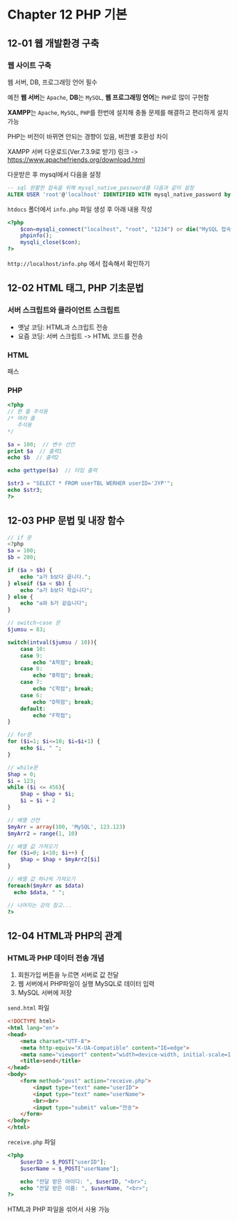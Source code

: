# Chapter 12 PHP 기본

## 12-01 웹 개발환경 구축

### 웹 사이트 구축

웹 서버, DB, 프로그래밍 언어 필수

예전 **웹 서버**는 `Apache`, **DB**는 `MySQL`, **웹 프로그래밍 언어**는 `PHP`로 많이 구현함

**XAMPP**는 `Apache`, `MySQL`, `PHP`를 한번에 설치해 충돌 문제를 해결하고 편리하게 설치 가능

PHP는 버전이 바뀌면 안되는 경향이 있음, 버전별 호환성 차이

XAMPP 서버 다운로드(Ver.7.3.9로 받기) 링크 -> <https://www.apachefriends.org/download.html>

다운받은 후 mysql에서 다음을 설정

```sql
-- sql 원활한 접속을 위해 mysql_native_password를 다음과 같이 설정
ALTER USER 'root'@'localhost' IDENTIFIED WITH mysql_native_password by '1234';
```

`htdocs` 폴더에서 `info.php` 파일 생성 후 아래 내용 작성

```php
<?php
    $con=mysqli_connect("localhost", "root", "1234") or die("MySQL 접속 실패");
    phpinfo();
    mysqli_close($con);
?>
```

`http://localhost/info.php` 에서 접속해서 확인하기

## 12-02 HTML 태그, PHP 기초문법

### 서버 스크립트와 클라이언트 스크립트

- 옛날 코딩: HTML과 스크립트 전송
- 요즘 코딩: 서버 스크립트 -> HTML 코드를 전송

### HTML

패스

### PHP

```php
<?php
// 한 줄 주석용
/* 여러 줄
   주석용
*/

$a = 100;  // 변수 선언
print $a  // 출력1
echo $b  // 출력2

echo gettype($a)  // 타입 출력

$str3 = "SELECT * FROM userTBL WERHER userID='JYP'";
echo $str3;
?>
```
## 12-03 PHP 문법 및 내장 함수

```php
// if 문
<?php
$a = 100;
$b = 200;

if ($a > $b) {
    echo "a가 b보다 큽니다.";
} elseif ($a < $b) {
    echo "a가 b보다 작습니다";
} else {
    echo "a와 b가 같습니다";
}

// switch~case 문
$jumsu = 83;

switch(intval($jumsu / 10)){
    case 10:
    case 9:
        echo "A학점"; break;
    case 8:
        echo "B학점"; break;
    case 7:
        echo "C학점"; break;
    case 6:
        echo "D학점"; break;
    default:
        echo "F학점";
}

// for문
for ($i=1; $i<=10; $i=$i+1) {
    echo $i, " ";
}

// while문
$hap = 0;
$i = 123;
while ($i <= 456){
    $hap = $hap + $i;
    $i = $i + 2
}

// 배열 선언
$myArr = array(100, 'MySQL', 123.123)
$myArr2 = range(1, 10)

// 배열 값 가져오기
for ($i=0; i<10; $i++) {
    $hap = $hap + $myArr2[$i]
}

// 배열 값 하나씩 가져오기
foreach($myArr as $data)
  echo $data, " ";

// 나머지는 강의 참고...
?>
 ```

## 12-04 HTML과 PHP의 관계

### HTML과 PHP 데이터 전송 개념

1. 회원가입 버튼을 누르면 서버로 값 전달
2. 웹 서버에서 PHP파일이 실행 MySQL로 데이터 입력
3. MySQL 서버에 저장

`send.html` 파일

```html
<!DOCTYPE html>
<html lang="en">
<head>
    <meta charset="UTF-8">
    <meta http-equiv="X-UA-Compatible" content="IE=edge">
    <meta name="viewport" content="width=device-width, initial-scale=1.0">
    <title>send</title>
</head>
<body>
    <form method="post" action="receive.php">
        <input type="text" name="userID">
        <input type="text" name="userName">
        <br><br>
        <input type="submit" value="전송">
    </form>
</body>
</html>
```

`receive.php` 파일

```php
<?php
    $userID = $_POST["userID"];
    $userName = $_POST["userName"];

    echo "전달 받은 아이디: ", $userID, "<br>";
    echo "전달 받은 이름: ", $userName, "<br>";
?>
```

HTML과 PHP 파일을 섞어서 사용 가능

